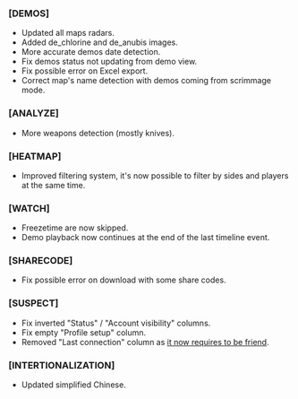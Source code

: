 ### \[DEMOS\]

- Updated all maps radars.
- Added de_chlorine and de_anubis images.
- More accurate demos date detection.
- Fix demos status not updating from demo view.
- Fix possible error on Excel export.
- Correct map's name detection with demos coming from scrimmage mode.

### \[ANALYZE\]

- More weapons detection (mostly knives).

### \[HEATMAP\]

- Improved filtering system, it's now possible to filter by sides and players at the same time.

### \[WATCH\]

- Freezetime are now skipped.
- Demo playback now continues at the end of the last timeline event.

### \[SHARECODE\]

- Fix possible error on download with some share codes.

### \[SUSPECT\]

- Fix inverted "Status" / "Account visibility" columns.
- Fix empty "Profile setup" column.
- Removed "Last connection" column as [it now requires to be friend](https://steamcommunity.com/discussions/forum/1/1753525585395205696/#c1753525585396410038).

### \[INTERTIONALIZATION\]

- Updated simplified Chinese.
